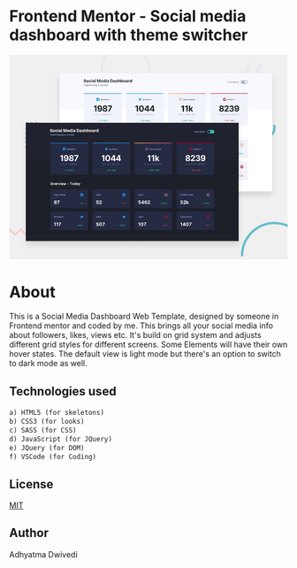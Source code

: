 # Frontend Mentor - Social media dashboard with theme switcher

![Design preview for the Social media dashboard with theme switcher coding challenge](./design/desktop-preview.jpg)

# About

This is a Social Media Dashboard Web Template, designed by someone in Frontend mentor and coded by me. This brings all your social media info about followers, likes, views etc. It's build on grid system and adjusts different grid styles for different screens. Some Elements will have their own hover states. The default view is light mode but there's an option to switch to dark mode as well.

## Technologies used

```
a) HTML5 (for skeletons)
b) CSS3 (for looks)
c) SASS (for CSS)
d) JavaScript (for JQuery)
e) JQuery (for DOM)
f) VSCode (for Coding)
```

## License

[MIT](LICENSE)

## Author

Adhyatma Dwivedi